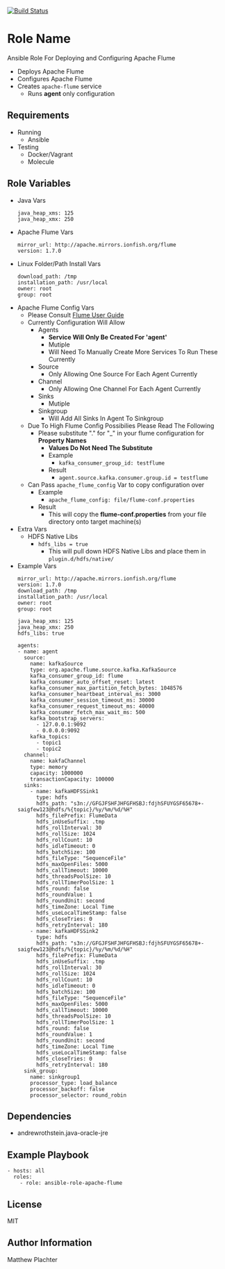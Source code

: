 [![Build Status](https://travis-ci.org/mplachter/apache-flume.svg?branch=master)](https://travis-ci.org/mplachter/apache-flume)

Role Name
=========

Ansible Role For Deploying and Configuring Apache Flume

* Deploys Apache Flume
* Configures Apache Flume
* Creates `apache-flume` service
  * Runs **agent** only configuration

Requirements
------------

* Running
  * Ansible
* Testing
  * Docker/Vagrant
  * Molecule

Role Variables
--------------

* Java Vars
  ```
  java_heap_xms: 125
  java_heap_xmx: 250
  ```
* Apache Flume Vars
  ```
  mirror_url: http://apache.mirrors.ionfish.org/flume
  version: 1.7.0
  ```
* Linux Folder/Path Install Vars
  ```
  download_path: /tmp
  installation_path: /usr/local
  owner: root
  group: root
  ```
* Apache Flume Config Vars
  * Please Consult [Flume User Guide](https://flume.apache.org/FlumeUserGuide.html)
  * Currently Configuration Will Allow
    * Agents
      * **Service Will Only Be Created For 'agent'**
      * Mutiple
      * Will Need To Manually Create More Services To Run These Currently
    * Source
      * Only Allowing One Source For Each Agent Currently
    * Channel
      * Only Allowing One Channel For Each Agent Currently
    * Sinks
      * Mutiple
    * Sinkgroup
      * Will Add All Sinks In Agent To Sinkgroup
  * Due To High Flume Config Possibilies Please Read The Following
    * Please substitute "." for "_" in your flume configuration for **Property Names**
      * **Values Do Not Need The Substitute**
      * Example
        * `kafka_consumer_group_id: testflume`
      * Result
        * `agent.source.kafka.consumer.group.id = testflume`
  * Can Pass `apache_flume_config` Var to copy configuration over
    * Example
      * `apache_flume_config: file/flume-conf.properties`
    * Result
      * This will copy the **flume-conf.properties** from your file directory onto target machine(s)
* Extra Vars
  * HDFS Native Libs
    * `hdfs_libs = true`
      * This will pull down HDFS Native Libs and place them in `plugin.d/hdfs/native/`
* Example Vars
  ```
  mirror_url: http://apache.mirrors.ionfish.org/flume
  version: 1.7.0
  download_path: /tmp
  installation_path: /usr/local
  owner: root
  group: root

  java_heap_xms: 125
  java_heap_xmx: 250
  hdfs_libs: true

  agents:
  - name: agent
    source:
      name: kafkaSource
      type: org.apache.flume.source.kafka.KafkaSource
      kafka_consumer_group_id: flume
      kafka_consumer_auto_offset_reset: latest
      kafka_consumer_max_partition_fetch_bytes: 1048576
      kafka_consumer_heartbeat_interval_ms: 3000
      kafka_consumer_session_timeout_ms: 30000
      kafka_consumer_request_timeout_ms: 40000
      kafka_consumer_fetch_max_wait_ms: 500
      kafka_bootstrap_servers:
        - 127.0.0.1:9092
        - 0.0.0.0:9092
      kafka_topics:
        - topic1
        - topic2
    channel:
      name: kakfaChannel
      type: memory
      capacity: 1000000
      transactionCapacity: 100000
    sinks:
      - name: kafkaHDFSSink1
        type: hdfs
        hdfs_path: "s3n://GFGJFSHFJHFGFHSBJ:fdjhSFUYGSF65678+-saigfew123@hdfs/%{topic}/%y/%m/%d/%H"
        hdfs_filePrefix: FlumeData
        hdfs_inUseSuffix: .tmp
        hdfs_rollInterval: 30
        hdfs_rollSize: 1024
        hdfs_rollCount: 10
        hdfs_idleTimeout: 0
        hdfs_batchSize: 100
        hdfs_fileType: "SequenceFile"
        hdfs_maxOpenFiles: 5000
        hdfs_callTimeout: 10000
        hdfs_threadsPoolSize: 10
        hdfs_rollTimerPoolSize: 1
        hdfs_round: false
        hdfs_roundValue: 1
        hdfs_roundUnit: second
        hdfs_timeZone: Local Time
        hdfs_useLocalTimeStamp: false
        hdfs_closeTries: 0
        hdfs_retryInterval: 180
      - name: kafkaHDFSSink2
        type: hdfs
        hdfs_path: "s3n://GFGJFSHFJHFGFHSBJ:fdjhSFUYGSF65678+-saigfew123@hdfs/%{topic}/%y/%m/%d/%H"
        hdfs_filePrefix: FlumeData
        hdfs_inUseSuffix: .tmp
        hdfs_rollInterval: 30
        hdfs_rollSize: 1024
        hdfs_rollCount: 10
        hdfs_idleTimeout: 0
        hdfs_batchSize: 100
        hdfs_fileType: "SequenceFile"
        hdfs_maxOpenFiles: 5000
        hdfs_callTimeout: 10000
        hdfs_threadsPoolSize: 10
        hdfs_rollTimerPoolSize: 1
        hdfs_round: false
        hdfs_roundValue: 1
        hdfs_roundUnit: second
        hdfs_timeZone: Local Time
        hdfs_useLocalTimeStamp: false
        hdfs_closeTries: 0
        hdfs_retryInterval: 180
    sink_group:
      name: sinkgroup1
      processor_type: load_balance
      processor_backoff: false
      processor_selector: round_robin
  ```

Dependencies
------------

* andrewrothstein.java-oracle-jre

Example Playbook
----------------

    - hosts: all
      roles:
        - role: ansible-role-apache-flume

License
-------

MIT

Author Information
------------------

Matthew Plachter
